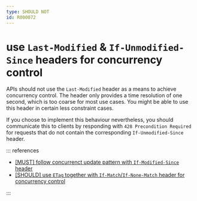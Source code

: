 ```yaml
---
type: SHOULD NOT
id: R000072
---
```


# use `Last-Modified` & `If-Unmodified-Since` headers for concurrency control

APIs should not use the `Last-Modified` header as a means to achieve concurrency control. The header only provides a time resolution of one second, which is too coarse for most use cases. You might be able to use this header in certain less constraint cases.

If you choose to implement this behaviour nevertheless, you should communicate this to clients by responding with `428 Precondition Required` for requests that do not contain the corresponding `If-Unmodified-Since` header.

::: references

- [[MUST] follow concurrenct update pattern with `If-Modified-Since` header]()
- [[SHOULD] use `ETag` together with `If-Match`/`If-None-Match` header for concurrency control]()

:::
